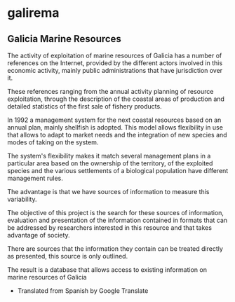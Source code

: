 # galirema
## Galicia Marine Resources 

The activity of exploitation of marine resources of Galicia has a number of references on the Internet, provided by the different actors involved in this economic activity, mainly public administrations that have jurisdiction over it.

These references ranging from the annual activity planning of resource exploitation, through the description of the coastal areas of production and detailed statistics of the first sale of fishery products.

In 1992 a management system for the next coastal resources based on an annual plan, mainly shellfish is adopted. This model allows flexibility in use that allows to adapt to market needs and the integration of new species and modes of taking on the system.

The system's flexibility makes it match several management plans in a particular area based on the ownership of the territory, of the exploited species and the various settlements of a biological population have different management rules.

The advantage is that we have sources of information to measure this variability.

The objective of this project is the search for these sources of information, evaluation and presentation of the information contained in formats that can be addressed by researchers interested in this resource and that takes advantage of society.

There are sources that the information they contain can be treated directly as presented, this source is only outlined.

The result is a database that allows access to existing information on marine resources of Galicia

* Translated from Spanish by Google Translate

